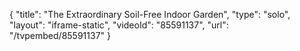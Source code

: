 {
    "title": "The Extraordinary Soil-Free Indoor Garden",
    "type": "solo",
    "layout": "iframe-static",
    "videoId": "85591137",
    "url": "\/tvpembed\/85591137"
}
